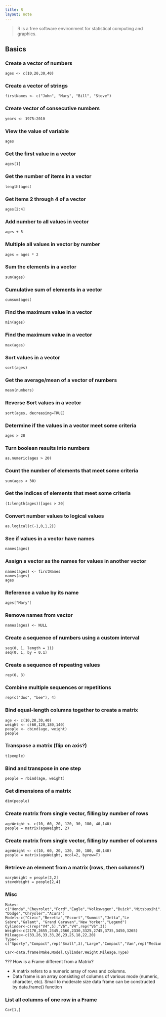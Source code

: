 ```yaml
---
title: R
layout: note
---
```


> R is a free software environment for statistical computing and graphics.

## Basics

### Create a vector of numbers

	ages <- c(10,20,30,40)

### Create a vector of strings

	firstNames <- c("John", "Mary", "Bill", "Steve")

### Create vector of consecutive numbers

	years <- 1975:2010

### View the value of variable

	ages

### Get the first value in a vector

	ages[1]

### Get the number of items in a vector

	length(ages)

### Get items 2 through 4 of a vector

	ages[2:4]

### Add number to all values in vector

	ages + 5

### Multiple all values in vector by number

	ages = ages * 2

### Sum the elements in a vector

	sum(ages)

### Cumulative sum of elements in a vector

	cumsum(ages)

### Find the maximum value in a vector

	min(ages)

### Find the maximum value in a vector

	max(ages)

### Sort values in a vector

	sort(ages)

### Get the average/mean of a vector of numbers

	mean(numbers)

### Reverse Sort values in a vector

	sort(ages, decreasing=TRUE)

### Determine if the values in a vector meet some criteria

	ages > 20

### Turn boolean results into numbers

	as.numeric(ages > 20)

### Count the number of elements that meet some criteria

	sum(ages < 30)

### Get the indices of elements that meet some criteria

	(1:length(ages))[ages > 20]

### Convert number values to logical values

	as.logical(c(-1,0,1,2))

### See if values in a vector have names

	names(ages)

### Assign a vector as the names for values in another vector

	names(ages) <- firstNames
	names(ages)
	ages

### Reference a value by its name

	ages["Mary"]

### Remove names from vector

	names(ages) <- NULL

### Create a sequence of numbers using a custom interval

	seq(0, 1, length = 11)
	seq(0, 1, by = 0.1)

### Create a sequence of repeating values

	rep(6, 3)

### Combine multiple sequences or repetitions

	rep(c("doo", "bee"), 4)

### Bind equal-length columns together to create a matrix

	age <- c(10,20,30,40)
	weight <- c(60,120,180,140)
	people <- cbind(age, weight)
	people

### Transpose a matrix (flip on axis?)

	t(people)

### Bind and transpose in one step

	people = rbind(age, weight)

### Get dimensions of a matrix

	dim(people)

### Create matrix from single vector, filling by number of rows

	ageWeight <- c(10, 60, 20, 120, 30, 180, 40,140)
	people = matrix(ageWeight, 2)

### Create matrix from single vector, filling by number of columns

	ageWeight <- c(10, 60, 20, 120, 30, 180, 40,140)
	people = matrix(ageWeight, ncol=2, byrow=T)

### Retrieve an element from a matrix (rows, then columns?)

	maryWeight = people[2,2]
	steveWeight = people[2,4]

### Misc

	Make<-c("Honda","Chevrolet","Ford","Eagle","Volkswagen","Buick","Mitsbusihi", "Dodge","Chrysler","Acura")
	Model<-c("Civic","Beretta","Escort","Summit","Jetta","Le Sabre","Galant", "Grand Caravan","New Yorker","Legend")
	Cylinder<-c(rep("V4",5),"V6","V4",rep("V6",3)) 
	Weight<-c(2170,2655,2345,2560,2330,3325,2745,3735,3450,3265) 
	Mileage<-c(33,26,33,33,26,23,25,18,22,20) 
	Type<-c("Sporty","Compact",rep("Small",3),"Large","Compact","Van",rep("Medium",2))

	Car<-data.frame(Make,Model,Cylinder,Weight,Mileage,Type)

??? How is a Frame different from a Matrix?

* A matrix refers to a numeric array of rows and columns. 
* Data frame is an array consisting of columns of various mode (numeric, character, etc). Small to moderate size data frame can be constructed by data.frame() function

### List all columns of one row in a Frame

	Car[1,]
